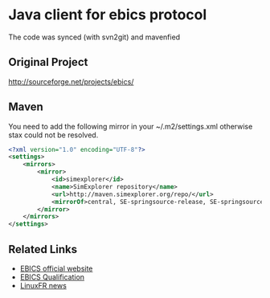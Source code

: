 Java client for ebics protocol
==============================

The code was synced (with svn2git) and mavenfied

Original Project
----------------

http://sourceforge.net/projects/ebics/

Maven
-----

You need to add the following mirror in your ~/.m2/settings.xml otherwise stax could not be resolved.

```xml
<?xml version="1.0" encoding="UTF-8"?>
<settings>
    <mirrors>
        <mirror>
            <id>simexplorer</id>
            <name>SimExplorer repository</name>
            <url>http://maven.simexplorer.org/repo/</url>
            <mirrorOf>central, SE-springsource-release, SE-springsource-external, SE-IN2P3, SEIS-codelutin, SE-nuiton, SE-restlet</mirrorOf>
        </mirror>
    </mirrors>
</settings>
```

Related Links
-------------

* [EBICS official website](http://www.ebics.org/)
* [EBICS Qualification](http://www.qualif-ebics.fr/)
* [LinuxFR news](http://linuxfr.org/news/enfin-un-client-ebics-java-libre)
